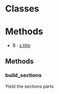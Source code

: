 # Classes





# Methods
- B : [s.title](#build_sections) 

## Methods

### build_sections

Yield the sections parts







